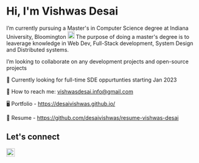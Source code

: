 <h1 align="left">Hi, I'm Vishwas Desai </h1>

I’m currently pursuing a Master's in Computer Science degree at Indiana University, Bloomington <img src="https://upload.wikimedia.org/wikipedia/commons/4/47/Indiana_Hoosiers_logo.svg" height=20 width=18>
The purpose of doing a master's degree is to leaverage knowledge in Web Dev, Full-Stack development, System Design and Distributed systems.

I’m looking to collaborate on any development projects and open-source projects

:loudspeaker: Currently looking for full-time SDE oppurtunties starting Jan 2023

:e-mail: How to reach me: vishwasdesai.info@gmail.com

:desktop_computer: Portfolio - https://desaivishwas.github.io/

:black_square_button: Resume - https://github.com/desaivishwas/resume-vishwas-desai



## Let's connect

<a href="https://www.linkedin.com/in/desaivish/" target="_blank"><img align="left" alt="Vishwas Desai | LinkedIn" height="22px" width="22px" src="https://content.linkedin.com/content/dam/me/business/en-us/amp/brand-site/v2/bg/LI-Bug.svg.original.svg" />





